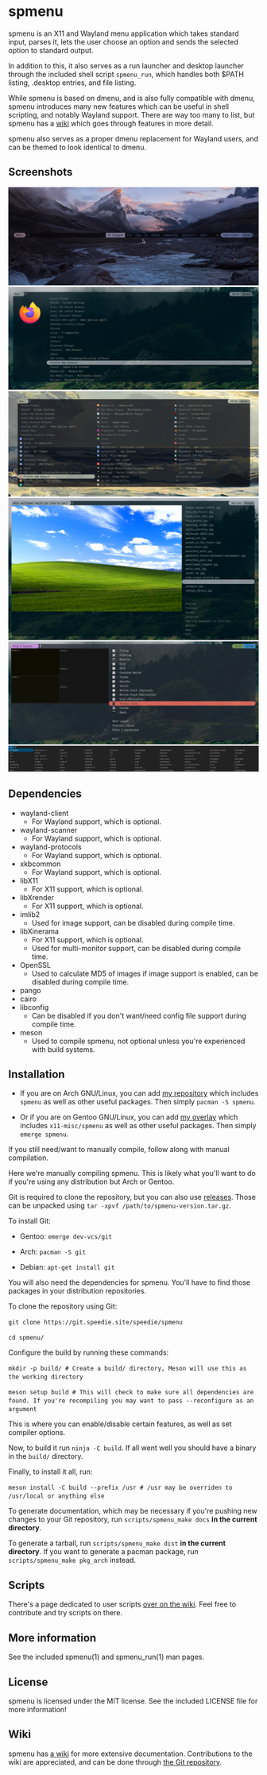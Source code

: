 # spmenu

spmenu is an X11 and Wayland menu application which takes standard input, parses
it, lets the user choose an option and sends the selected option to standard output.

In addition to this, it also serves as a run launcher and desktop launcher
through the included shell script `spmenu_run`, which handles both $PATH
listing, .desktop entries, and file listing.

While spmenu is based on dmenu, and is also fully compatible with dmenu,
spmenu introduces many new features which can be useful in shell scripting,
and notably Wayland support. There are way too many to list, but spmenu has a
[wiki](https://spmenu.speedie.site) which goes through features in more detail.

spmenu also serves as a proper dmenu replacement for Wayland users, and
can be themed to look identical to dmenu.

## Screenshots

![typing](screenshots/typing.gif)
![.desktop launcher](screenshots/desktop-launcher.png)
![.desktop launcher icons](screenshots/icons.png)
![bliss](screenshots/bliss.png)
![bliss](screenshots/layout-picker.png)
![dmenu](screenshots/dmenu.png)

## Dependencies

- wayland-client
  - For Wayland support, which is optional.
- wayland-scanner
  - For Wayland support, which is optional.
- wayland-protocols
  - For Wayland support, which is optional.
- xkbcommon
  - For Wayland support, which is optional.
- libX11
  - For X11 support, which is optional.
- libXrender
  - For X11 support, which is optional.
- imlib2
  - Used for image support, can be disabled during compile time.
- libXinerama
  - For X11 support, which is optional.
  - Used for multi-monitor support, can be disabled during compile time.
- OpenSSL
  - Used to calculate MD5 of images if image support is enabled, can be
disabled during compile time.
- pango
- cairo
- libconfig
  - Can be disabled if you don't want/need config file support during compile time.
- meson
  - Used to compile spmenu, not optional unless you're experienced with build systems.

## Installation

- If you are on Arch GNU/Linux, you can add
[my repository](https://git.speedie.site/speedie/speedie-aur) which includes
`spmenu` as well as other useful packages. Then simply `pacman -S spmenu`.

- Or if you are on Gentoo GNU/Linux, you can add
[my overlay](https://git.speedie.site/speedie/speedie-overlay) which includes
`x11-misc/spmenu` as well as other useful packages. Then simply `emerge spmenu`.

If you still need/want to manually compile, follow along with manual compilation.

Here we're manually compiling spmenu. This is likely what you'll want to do
if you're using any distribution but Arch or Gentoo.

Git is required to clone the repository, but you can also use
[releases](https://ls.speedie.site). Those can be unpacked
using `tar -xpvf /path/to/spmenu-version.tar.gz`.

To install Git:

- Gentoo: `emerge dev-vcs/git`

- Arch: `pacman -S git`

- Debian: `apt-get install git`

You will also need the dependencies for spmenu. You'll
have to find those packages in your distribution repositories.

To clone the repository using Git:

`git clone https://git.speedie.site/speedie/spmenu`

`cd spmenu/`

Configure the build by running these commands:

`mkdir -p build/ # Create a build/ directory, Meson will use this as the working
directory`

`meson setup build # This will check to make sure all dependencies are found.
If you're recompiling you may want to pass --reconfigure as an argument`

This is where you can enable/disable certain features, as well as set
compiler options.

Now, to build it run `ninja -C build`. If all went well you should have a
binary in the `build/` directory.

Finally, to install it all, run:

`meson install -C build --prefix /usr # /usr may be overriden to /usr/local
or anything else`

To generate documentation, which may be necessary if you're pushing new changes
to your Git repository, run `scripts/spmenu_make docs` **in the current
directory**.

To generate a tarball, run `scripts/spmenu_make dist` **in the current
directory**. If you want to generate a pacman package, run
`scripts/spmenu_make pkg_arch` instead.

## Scripts

There's a page dedicated to user scripts
[over on the wiki](https://spmenu.speedie.site/User+scripts). Feel
free to contribute and try scripts on there.

## More information

See the included spmenu(1) and spmenu_run(1) man pages.

## License

spmenu is licensed under the MIT license. See the included LICENSE file for
more information!

## Wiki

spmenu has [a wiki](https://spmenu.speedie.site) for more extensive
documentation. Contributions to the wiki are appreciated, and
can be done through [the Git repository](https://git.speedie.site/speedie/spmenu-wiki).
